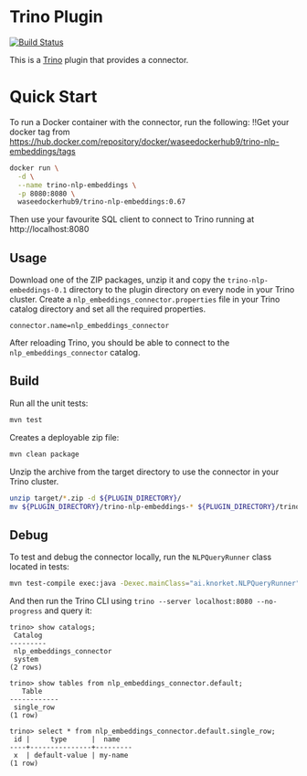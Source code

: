Trino Plugin
============

[![Build Status](https://github.com/WaseeA/trino-nlp-embeddings/actions/workflows/release.yaml/badge.svg)](https://github.com/WaseeA/trino-nlp-embeddings/actions/workflows/release.yaml)

This is a [Trino](http://trino.io/) plugin that provides a connector.

# Quick Start

To run a Docker container with the connector, run the following:
!!Get your docker tag from https://hub.docker.com/repository/docker/waseedockerhub9/trino-nlp-embeddings/tags
```bash
docker run \
  -d \
  --name trino-nlp-embeddings \
  -p 8080:8080 \
  waseedockerhub9/trino-nlp-embeddings:0.67
```

Then use your favourite SQL client to connect to Trino running at http://localhost:8080

## Usage

Download one of the ZIP packages, unzip it and copy the `trino-nlp-embeddings-0.1` directory to the plugin directory on every node in your Trino cluster.
Create a `nlp_embeddings_connector.properties` file in your Trino catalog directory and set all the required properties.

```
connector.name=nlp_embeddings_connector
```

After reloading Trino, you should be able to connect to the `nlp_embeddings_connector` catalog.

## Build

Run all the unit tests:
```bash
mvn test
```

Creates a deployable zip file:
```bash
mvn clean package
```

Unzip the archive from the target directory to use the connector in your Trino cluster.
```bash
unzip target/*.zip -d ${PLUGIN_DIRECTORY}/
mv ${PLUGIN_DIRECTORY}/trino-nlp-embeddings-* ${PLUGIN_DIRECTORY}/trino-nlp-embeddings
```

## Debug

To test and debug the connector locally, run the `NLPQueryRunner` class located in tests:
```bash
mvn test-compile exec:java -Dexec.mainClass="ai.knorket.NLPQueryRunner" -Dexec.classpathScope=test
```

And then run the Trino CLI using `trino --server localhost:8080 --no-progress` and query it:
```
trino> show catalogs;
 Catalog
---------
 nlp_embeddings_connector
 system
(2 rows)

trino> show tables from nlp_embeddings_connector.default;
   Table
------------
 single_row
(1 row)

trino> select * from nlp_embeddings_connector.default.single_row;
 id |     type      |  name
----+---------------+---------
 x  | default-value | my-name
(1 row)
```
